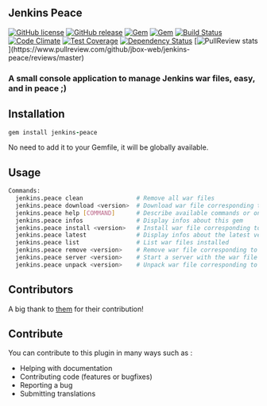 ## Jenkins Peace

[![GitHub license](https://img.shields.io/github/license/jbox-web/jenkins-peace.svg)](https://github.com/jbox-web/jenkins-peace/blob/master/LICENSE)
[![GitHub release](https://img.shields.io/github/release/jbox-web/jenkins-peace.svg)](https://github.com/jbox-web/jenkins-peace/releases/latest)
[![Gem](https://img.shields.io/gem/v/jenkins-peace.svg)](https://rubygems.org/gems/jenkins-peace/versions/1.0.0)
[![Gem](https://img.shields.io/gem/dtv/jenkins-peace.svg)](https://rubygems.org/gems/jenkins-peace/versions/1.0.0)
[![Build Status](https://travis-ci.org/jbox-web/jenkins-peace.svg?branch=master)](https://travis-ci.org/jbox-web/jenkins-peace)
[![Code Climate](https://codeclimate.com/github/jbox-web/jenkins-peace/badges/gpa.svg)](https://codeclimate.com/github/jbox-web/jenkins-peace)
[![Test Coverage](https://codeclimate.com/github/jbox-web/jenkins-peace/badges/coverage.svg)](https://codeclimate.com/github/jbox-web/jenkins-peace/coverage)
[![Dependency Status](https://gemnasium.com/jbox-web/jenkins-peace.svg)](https://gemnasium.com/jbox-web/jenkins-peace)
[![PullReview stats](https://www.pullreview.com/github/jbox-web/jenkins-peace/badges/master.svg?)](https://www.pullreview.com/github/jbox-web/jenkins-peace/reviews/master)

### A small console application to manage Jenkins war files, easy, and in peace ;)

## Installation

```ruby
gem install jenkins-peace
```

No need to add it to your Gemfile, it will be globally available.

## Usage

```sh
Commands:
  jenkins.peace clean               # Remove all war files
  jenkins.peace download <version>  # Download war file corresponding to version passed in params
  jenkins.peace help [COMMAND]      # Describe available commands or one specific command
  jenkins.peace infos               # Display infos about this gem
  jenkins.peace install <version>   # Install war file corresponding to version passed in params (will download then unpack war file)
  jenkins.peace latest              # Display infos about the latest version of war file installed
  jenkins.peace list                # List war files installed
  jenkins.peace remove <version>    # Remove war file corresponding to version passed in params
  jenkins.peace server <version>    # Start a server with the war file corresponding to version passed in params
  jenkins.peace unpack <version>    # Unpack war file corresponding to version passed in params
```


## Contributors

A big thank to [them](https://github.com/jbox-web/gh-preview/blob/master/AUTHORS) for their contribution!

## Contribute

You can contribute to this plugin in many ways such as :

* Helping with documentation
* Contributing code (features or bugfixes)
* Reporting a bug
* Submitting translations
